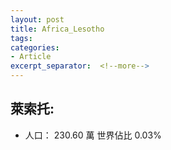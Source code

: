 ```yaml
---
layout: post
title: Africa_Lesotho
tags: 
categories:
- Article
excerpt_separator:  <!--more-->
---
```

## 萊索托:
- 人口： 230.60 萬 世界佔比 0.03%